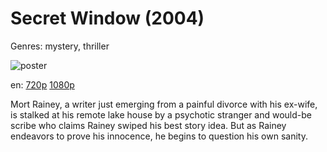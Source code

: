 # Secret Window (2004)

Genres: mystery, thriller

![poster](http://image.tmdb.org/t/p/w500/f5t7Df50xjniLlE80ty2dYsZBqI.jpg)

en:
  [720p](magnet:?xt=urn:btih:7F30E48EFC5ACB81C9B0A680E3A32CA8C1F34DFA&tr=udp://glotorrents.pw:6969/announce&tr=udp://tracker.opentrackr.org:1337/announce&tr=udp://torrent.gresille.org:80/announce&tr=udp://tracker.openbittorrent.com:80&tr=udp://tracker.coppersurfer.tk:6969&tr=udp://tracker.leechers-paradise.org:6969&tr=udp://p4p.arenabg.ch:1337&tr=udp://tracker.internetwarriors.net:1337)
  [1080p](magnet:?xt=urn:btih:0C57C5BE5DBF4B51B8024F339EE7E30CF7F7B33E&tr=udp://glotorrents.pw:6969/announce&tr=udp://tracker.opentrackr.org:1337/announce&tr=udp://torrent.gresille.org:80/announce&tr=udp://tracker.openbittorrent.com:80&tr=udp://tracker.coppersurfer.tk:6969&tr=udp://tracker.leechers-paradise.org:6969&tr=udp://p4p.arenabg.ch:1337&tr=udp://tracker.internetwarriors.net:1337)
  


Mort Rainey, a writer just emerging from a painful divorce with his ex-wife, is stalked at his remote lake house by a psychotic stranger and would-be scribe who claims Rainey swiped his best story idea. But as Rainey endeavors to prove his innocence, he begins to question his own sanity.